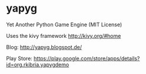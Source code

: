 yapyg
=====

Yet Another Python Game Engine (MIT License)

Uses the kivy framework http://kivy.org/#home

Blog: http://yapyg.blogspot.de/

Play Store: https://play.google.com/store/apps/details?id=org.rkibria.yapygdemo
